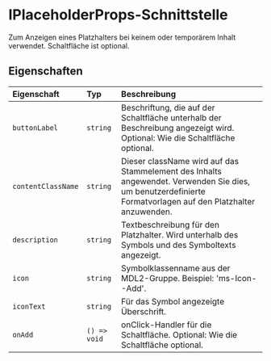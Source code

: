 # <a name="iplaceholderprops-interface"></a>IPlaceholderProps-Schnittstelle







Zum Anzeigen eines Platzhalters bei keinem oder temporärem Inhalt verwendet. Schaltfläche ist optional.




## <a name="properties"></a>Eigenschaften

| Eigenschaft     | Typ   | Beschreibung|
|:-------------|:-------|:-----------|
|`buttonLabel`      | `string` | Beschriftung, die auf der Schaltfläche unterhalb der Beschreibung angezeigt wird. Optional: Wie die Schaltfläche optional. |
|`contentClassName`      | `string` | Dieser className wird auf das Stammelement des Inhalts angewendet. Verwenden Sie dies, um benutzerdefinierte Formatvorlagen auf den Platzhalter anzuwenden. |
|`description`      | `string` | Textbeschreibung für den Platzhalter. Wird unterhalb des Symbols und des Symboltexts angezeigt. |
|`icon`      | `string` | Symbolklassenname aus der MDL2-Gruppe. Beispiel: 'ms-Icon--Add'. |
|`iconText`      | `string` | Für das Symbol angezeigte Überschrift. |
|`onAdd`      | `() => void` | onClick-Handler für die Schaltfläche. Optional: Wie die Schaltfläche optional. |






